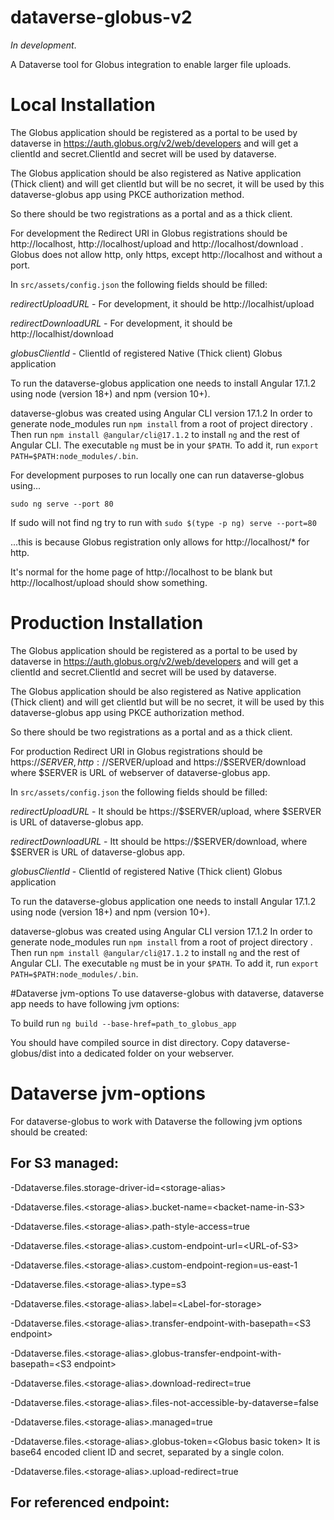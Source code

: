 # dataverse-globus-v2

_In development_.

A Dataverse tool for Globus integration to enable larger file uploads.

# Local Installation 

The Globus application should be registered as a portal to be used by dataverse in https://auth.globus.org/v2/web/developers and will get a clientId and secret.ClientId and secret will be used by dataverse.

The Globus application should be also registered as Native application (Thick client) and will get clientId but will be no secret, it will be used by this dataverse-globus app using PKCE authorization method. 

So there should be two registrations as a portal and as a thick client.

For development the Redirect URI in Globus registrations should be http://localhost, http://localhost/upload and http://localhost/download . Globus does not allow http, only https, except http://localhost and without a port.

In ``src/assets/config.json`` the following fields should be filled:

   *redirectUploadURL*    - For development, it should be http://localhist/upload
   
   *redirectDownloadURL*  - For development, it should be http://localhist/download
   
   *globusClientId*    - ClientId of registered Native (Thick client) Globus application
  
   
To run the dataverse-globus application one needs to install Angular 17.1.2 using node (version 18+) and npm (version 10+).

dataverse-globus was created using Angular CLI version 17.1.2
In order to generate node_modules run `npm install` from a root of project directory .
Then run `npm install @angular/cli@17.1.2` to install `ng` and the rest of Angular CLI.
The executable `ng` must be in your `$PATH`. To add it, run `export PATH=$PATH:node_modules/.bin`.

For development purposes to run locally one can run dataverse-globus using...

`sudo ng serve --port 80`

If sudo will not find ng try to run with
`sudo $(type -p ng) serve --port=80`

...this is because Globus registration only allows for http://localhost/* for http.

It's normal for the home page of http://localhost to be blank but http://localhost/upload should show something.

# Production Installation

The Globus application should be registered as a portal to be used by dataverse in https://auth.globus.org/v2/web/developers and will get a clientId and secret.ClientId and secret will be used by dataverse.

The Globus application should be also registered as Native application (Thick client) and will get clientId but will be no secret, it will be used by this dataverse-globus app using PKCE authorization method. 

So there should be two registrations as a portal and as a thick client.

For production Redirect URI in Globus registrations should be https://$SERVER, http://$SERVER/upload and https://$SERVER/download where $SERVER is URL of webserver of dataverse-globus app.

In ``src/assets/config.json`` the following fields should be filled:


   *redirectUploadURL*    - It should be https://$SERVER/upload, where $SERVER is URL of dataverse-globus app.
   
   
   *redirectDownloadURL*  - Itt should be https://$SERVER/download, where $SERVER is URL of dataverse-globus app.
   
   
   *globusClientId*    - ClientId of registered Native (Thick client) Globus application
  
   
To run the dataverse-globus application one needs to install Angular 17.1.2 using node (version 18+) and npm (version 10+).

dataverse-globus was created using Angular CLI version 17.1.2
In order to generate node_modules run `npm install` from a root of project directory .
Then run `npm install @angular/cli@17.1.2` to install `ng` and the rest of Angular CLI.
The executable `ng` must be in your `$PATH`. To add it, run `export PATH=$PATH:node_modules/.bin`.

#Dataverse jvm-options
To use dataverse-globus with dataverse, dataverse app needs to have following jvm options:



To build run `ng build --base-href=path_to_globus_app`

You should have compiled source in dist directory. Copy dataverse-globus/dist into a dedicated folder on your webserver.

# Dataverse jvm-options

For dataverse-globus to work with Dataverse the following jvm options should be created:

## For S3 managed:

-Ddataverse.files.storage-driver-id=\<storage-alias\>

-Ddataverse.files.\<storage-alias\>.bucket-name=\<backet-name-in-S3\>

-Ddataverse.files.\<storage-alias\>.path-style-access=true

-Ddataverse.files.\<storage-alias\>.custom-endpoint-url=\<URL-of-S3\>

-Ddataverse.files.\<storage-alias\>.custom-endpoint-region=us-east-1

-Ddataverse.files.\<storage-alias\>.type=s3

-Ddataverse.files.\<storage-alias\>.label=\<Label-for-storage\>

-Ddataverse.files.\<storage-alias\>.transfer-endpoint-with-basepath=\<S3 endpoint\>

-Ddataverse.files.\<storage-alias\>.globus-transfer-endpoint-with-basepath=\<S3 endpoint\>

-Ddataverse.files.\<storage-alias\>.download-redirect=true

-Ddataverse.files.\<storage-alias\>.files-not-accessible-by-dataverse=false

-Ddataverse.files.\<storage-alias\>.managed=true

-Ddataverse.files.\<storage-alias\>.globus-token=\<Globus basic token\> It is base64 encoded client ID and secret, separated by a single colon.

-Ddataverse.files.\<storage-alias\>.upload-redirect=true

## For referenced endpoint:


